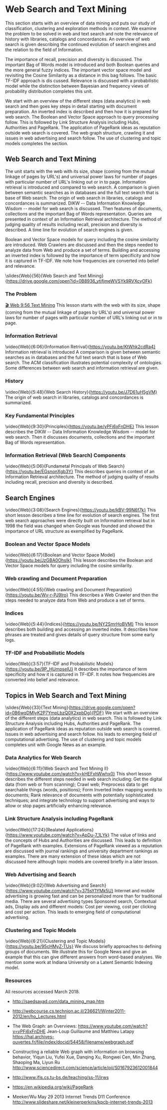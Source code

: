 Web Search and Text Mining
==========================

This section starts with an overview of data mining and puts our study
of classification, clustering and exploration methods in context. We
examine the problem to be solved in web and text search and note the
relevance of history with libraries, catalogs and concordances. An
overview of web search is given describing the continued evolution of
search engines and the relation to the field of Information.

The importance of recall, precision and diversity is discussed. The
important Bag of Words model is introduced and both Boolean queries and
the more general fuzzy indices. The important vector space model and
revisiting the Cosine Similarity as a distance in this bag follows. The
basic TF-IDF approach is dis cussed. Relevance is discussed with a
probabilistic model while the distinction between Bayesian and frequency
views of probability distribution completes this unit.

We start with an overview of the different steps (data analytics) in web
search and then goes key steps in detail starting with document
preparation. An inverted index is described and then how it is prepared
for web search. The Boolean and Vector Space approach to query
processing follow. This is followed by Link Structure Analysis including
Hubs, Authorities and PageRank. The application of PageRank ideas as
reputation outside web search is covered. The web graph structure,
crawling it and issues in web advertising and search follow. The use of
clustering and topic models completes the section.

Web Search and Text Mining
--------------------------

The unit starts with the web with its size, shape (coming from the
mutual linkage of pages by URL's) and universal power laws for number of
pages with particular number of URL's linking out or in to page.
Information retrieval is introduced and compared to web search. A
comparison is given between semantic searches as in databases and the
full text search that is base of Web search. The origin of web search in
libraries, catalogs and concordances is summarized. DIKW -- Data
Information Knowledge Wisdom -- model for web search is discussed. Then
features of documents, collections and the important Bag of Words
representation. Queries are presented in context of an Information
Retrieval architecture. The method of judging quality of results
including recall, precision and diversity is described. A time line for
evolution of search engines is given.

Boolean and Vector Space models for query including the cosine
similarity are introduced. Web Crawlers are discussed and then the steps
needed to analyze data from Web and produce a set of terms. Building and
accessing an inverted index is followed by the importance of term
specificity and how it is captured in TF-IDF. We note how frequencies
are converted into belief and relevance.

\slides{Web}{56}{Web Search and Text Mining}{https://drive.google.com/open?id=0B8936_ytjfjmeWVSYk9RVXcyOFk}
### The Problem

[:clapper: Web 9:56 Text Mining](https://www.youtube.com/watch?v=RFBeAWBkUsI)
This lesson starts with the web with its size, shape (coming from the
mutual linkage of pages by URL's) and universal power laws for number of
pages with particular number of URL's linking out or in to page.

### Information Retrieval

\video{Web}{6:06}{Information Retrival}{https://youtu.be/KtWhk2cdRa4}
Information retrieval is introduced A comparison is given between
semantic searches as in databases and the full text search that is base
of Web search. The ACM classification illustrates potential complexity
of ontologies. Some differences between web search and information
retrieval are given.

### History

\video{Web}{5:48}{Web Search History}{https://youtu.be/J7D61uH5gVM}
The origin of web search in libraries, catalogs and concordances is
summarized.

### Key Fundamental Principles

\video{Web}{9:30}{Principles}{https://youtu.be/yPFi6xFnDHE}
This lesson describes the DIKW -- Data Information Knowledge Wisdom --
model for web search. Then it discusses documents, collections and the
important Bag of Words representation.

### Information Retrieval (Web Search) Components

\video{Web}{5:06}{Fundametal Principals of Web
  Search}{https://youtu.be/EGsnonXgb3Y}
This describes queries in context of an Information Retrieval
architecture. The method of judging quality of results including recall,
precision and diversity is described.

Search Engines
--------------

\video{Web}{3:08}{Search Engines}{https://youtu.be/kBV-99N6f7k}
This short lesson describes a time line for evolution of search engines.
The first web search approaches were directly built on Information
retrieval but in 1998 the field was changed when Google was founded and
showed the importance of URL structure as exemplified by PageRank.

### Boolean and Vector Space Models

\video{Web}{6:17}{Boolean and Vector Space
  Model}{https://youtu.be/JzGBA0OhsIk}
This lesson describes the Boolean and Vector Space models for query
including the cosine similarity.

### Web crawling and Document Preparation

\video{Web}{4:55}{Web crawling and Document
  Preparation}{https://youtu.be/Wv-r-PJ9lro}
This describes a Web Crawler and then the steps needed to analyze data
from Web and produce a set of terms.

### Indices

\video{Web}{5:44}{Indices}{https://youtu.be/NY2SmrHoBVM}
This lesson describes both building and accessing an inverted index. It
describes how phrases are treated and gives details of query structure
from some early logs.

### TF-IDF and Probabilistic Models

\video{Web}{3:57}{TF-IDF and Probabilistic
  Models}{https://youtu.be/9P_HUmpselU}
It describes the importance of term specificity and how it is captured
in TF-IDF. It notes how frequencies are converted into belief and
relevance.

Topics in Web Search and Text Mining
------------------------------------

\slides{Web}{33}{Text
  Mining}{https://drive.google.com/open?id=0B6wqDMIyK2P7YmpLbzQ0X2xpbDg}{PDF}
We start with an overview of the different steps (data analytics) in web
search. This is followed by Link Structure Analysis including Hubs,
Authorities and PageRank. The application of PageRank ideas as
reputation outside web search is covered. Issues in web advertising and
search follow. his leads to emerging field of computational advertising.
The use of clustering and topic models completes unit with Google News
as an example.

### Data Analytics for Web Search

\video{Web}{6:11}{Web Search and Text Mining
  II}{https://www.youtube.com/watch?v=kHEFxhWwhx0}
This short lesson describes the different steps needed in web search
including: Get the digital data (from web or from scanning); Crawl web;
Preprocess data to get searchable things (words, positions); Form
Inverted Index mapping words to documents; Rank relevance of documents
with potentially sophisticated techniques; and integrate technology to
support advertising and ways to allow or stop pages artificially
enhancing relevance.

### Link Structure Analysis including PageRank

\video{Web}{17:24}{Realated
  Applications}{https://www.youtube.com/watch?v=ApDu-7_1LYk}
The value of links and the concepts of Hubs and Authorities are
discussed. This leads to definition of PageRank with examples.
Extensions of PageRank viewed as a reputation are discussed with journal
rankings and university department rankings as examples. There are many
extension of these ideas which are not discussed here although topic
models are covered briefly in a later lesson.

### Web Advertising and Search

\video{Web}{9:02}{Web Advertising and
  Search}{https://www.youtube.com/watch?v=375sY1YMk5U}
Internet and mobile advertising is growing fast and can be personalized
more than for traditional media. There are several advertising types
Sponsored search, Contextual ads, Display ads and different models: Cost
per viewing, cost per clicking and cost per action. This leads to
emerging field of computational advertising.

### Clustering and Topic Models

\video{Web}{6:21}{Clustering and Topic
  Models}{https://youtu.be/95cHMyZ-TUs}
We discuss briefly approaches to defining groups of documents. We
illustrate this for Google News and give an example that this can give
different answers from word-based analyses. We mention some work at
Indiana University on a Latent Semantic Indexing model.

### Resources

All resources accessed March 2018.

-   <http://saedsayad.com/data_mining_map.htm>

-   <http://webcourse.cs.technion.ac.il/236621/Winter2011-2012/en/ho_Lectures.html>

-   The Web Graph: an Overviews:
    <https://www.youtube.com/watch?v=yPFi6xFnDHE> Jean-Loup Guillaume
    and Matthieu Latapy
    <https://hal.archives-ouvertes.fr/file/index/docid/54458/filename/webgraph.pdf>

-   Constructing a reliable Web graph with information on browsing
    behavior, Yiqun Liu, Yufei Xue, Danqing Xu, Rongwei Cen, Min Zhang,
    Shaoping Ma, Liyun Ru
    <http://www.sciencedirect.com/science/article/pii/S0167923612001844>

-   <http://www.ifis.cs.tu-bs.de/teaching/ss-11/irws>

-   <https://en.wikipedia.org/wiki/PageRank>

-   Meeker/Wu May 29 2013 Internet Trends D11 Conference
    <http://www.slideshare.net/kleinerperkins/kpcb-internet-trends-2013>
